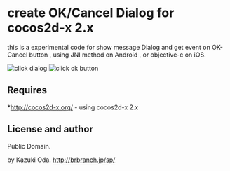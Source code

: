 create OK/Cancel Dialog for cocos2d-x 2.x
======================
this is a experimental code for show message Dialog and get event on OK-Cancel button , using JNI method on Android , or objective-c on iOS.

![click dialog](http://brbranch.jp/blog/wp-content/uploads/2014/08/dialog_test1.png)
![click ok button](http://brbranch.jp/blog/wp-content/uploads/2014/08/dialog_testok.png)

Requires
-------------
*<http://cocos2d-x.org/> - using cocos2d-x 2.x

License and author
-------------
Public Domain.

by Kazuki Oda.
<http://brbranch.jp/sp/>